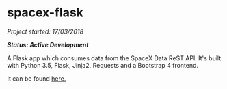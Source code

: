 # spacex-flask

_Project started: 17/03/2018_

**_Status: Active Development_**

A Flask app which consumes data from the SpaceX Data ReST API. It's built with Python 3.5, Flask, Jinja2, Requests and a Bootstrap 4 frontend.

It can be found [here.](http://spacex.ajdev.co.uk)

